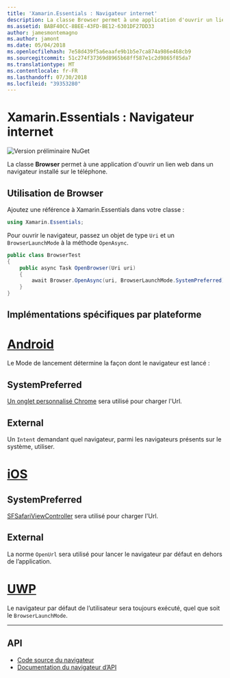 ```yaml
---
title: 'Xamarin.Essentials : Navigateur internet'
description: La classe Browser permet à une application d'ouvrir un lien web dans un navigateur installé sur le téléphone.
ms.assetid: BABF40CC-8BEE-43FD-BE12-6301DF27DD33
author: jamesmontemagno
ms.author: jamont
ms.date: 05/04/2018
ms.openlocfilehash: 7e58d439f5a6eaafe9b1b5e7ca874a986e468cb9
ms.sourcegitcommit: 51c274f37369d8965b68ff587e1c2d9865f85da7
ms.translationtype: MT
ms.contentlocale: fr-FR
ms.lasthandoff: 07/30/2018
ms.locfileid: "39353280"
---
```

# <a name="xamarinessentials-browser"></a>Xamarin.Essentials : Navigateur internet

![Version préliminaire NuGet](~/media/shared/pre-release.png)

La classe **Browser** permet à une application d'ouvrir un lien web dans un navigateur installé sur le téléphone.

## <a name="using-browser"></a>Utilisation de **Browser**

Ajoutez une référence à Xamarin.Essentials dans votre classe :

```csharp
using Xamarin.Essentials;
```

Pour ouvrir le navigateur, passez un objet de type `Uri` et un `BrowserLaunchMode` à la méthode `OpenAsync`.

```csharp
public class BrowserTest
{
    public async Task OpenBrowser(Uri uri)
    {
        await Browser.OpenAsync(uri, BrowserLaunchMode.SystemPreferred);
    }
}
```

## <a name="platform-implementation-specifics"></a>Implémentations spécifiques par plateforme

# <a name="androidtabandroid"></a>[Android](#tab/android)

Le Mode de lancement détermine la façon dont le navigateur est lancé :

## <a name="system-preferred"></a>SystemPreferred

[Un onglet personnalisé Chrome](https://developer.chrome.com/multidevice/android/customtabs) sera utilisé pour charger l'Url.

## <a name="external"></a>External

Un `Intent` demandant quel navigateur, parmi les navigateurs présents sur le système, utiliser.

# <a name="iostabios"></a>[iOS](#tab/ios)

## <a name="system-preferred"></a>SystemPreferred

[SFSafariViewController](https://developer.xamarin.com/api/type/SafariServices.SFSafariViewController/) sera utilisé pour charger l'Url.

## <a name="external"></a>External

La norme `OpenUrl` sera utilisé pour lancer le navigateur par défaut en dehors de l’application.

# <a name="uwptabuwp"></a>[UWP](#tab/uwp)

Le navigateur par défaut de l’utilisateur sera toujours exécuté, quel que soit le `BrowserLaunchMode`.

--------------

## <a name="api"></a>API

- [Code source du navigateur](https://github.com/xamarin/Essentials/tree/master/Xamarin.Essentials/Browser)
- [Documentation du navigateur d’API](xref:Xamarin.Essentials.Browser)
